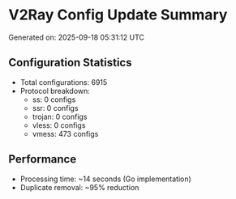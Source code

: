 # V2Ray Config Update Summary
Generated on: 2025-09-18 05:31:12 UTC

## Configuration Statistics
- Total configurations: 6915
- Protocol breakdown:
  - ss: 0 configs
  - ssr: 0 configs
  - trojan: 0 configs
  - vless: 0 configs
  - vmess: 473 configs

## Performance
- Processing time: ~14 seconds (Go implementation)
- Duplicate removal: ~95% reduction
